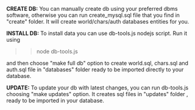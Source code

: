 **CREATE DB:**
You can manually create db using your preferred dbms software, otherwise you can run create_mysql.sql file that you find in "create" folder. It will create world/chars/auth databases entities for you.

**INSTALL DB:**
To install data you can use db-tools.js nodejs script. Run it using

>> node db-tools.js 

and then choose "make full db" option to create
world.sql, chars.sql and auth.sql file in "databases" folder ready to be imported directly to your database.

**UPDATE:**
To update your db with latest changes, you can run db-tools.js choosing "make updates" option. It creates sql files in "updates" folder , ready to be imported in your database.


